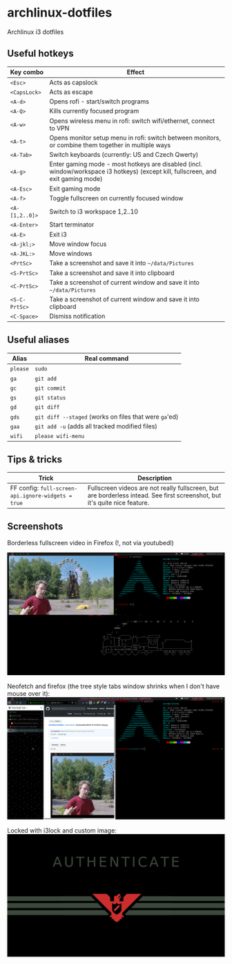 # archlinux-dotfiles
Archlinux i3 dotfiles

## Useful hotkeys

|Key combo|Effect|
|---|---|
|`<Esc>`|Acts as capslock|
|`<CapsLock>`|Acts as escape|
|`<A-d>`|Opens rofi - start/switch programs|
|`<A-Q>`|Kills currently focused program|
|`<A-w>`|Opens wireless menu in rofi: switch wifi/ethernet, connect to VPN|
|`<A-t>`|Opens monitor setup menu in rofi: switch between monitors, or combine them together in multiple ways|
|`<A-Tab>`|Switch keyboards (currently: US and Czech Qwerty)|
|`<A-g>`|Enter gaming mode - most hotkeys are disabled (incl. window/workspace i3 hotkeys) (except kill, fullscreen, and exit gaming mode)|
|`<A-Esc>`|Exit gaming mode|
|`<A-f>`|Toggle fullscreen on currently focused window|
|`<A-[1,2..0]>`|Switch to i3 workspace 1,2..10|
|`<A-Enter>`|Start terminator|
|`<A-E>`|Exit i3|
|`<A-jkl;>`|Move window focus|
|`<A-JKL:>`|Move windows|
|`<PrtSc>`|Take a screenshot and save it into `~/data/Pictures`|
|`<S-PrtSc>`|Take a screenshot and save it into clipboard|
|`<C-PrtSc>`|Take a screenshot of current window and save it into `~/data/Pictures`|
|`<S-C-PrtSc>`|Take a screenshot of current window and save it into clipboard|
|`<C-Space>`|Dismiss notification|

## Useful aliases
|Alias|Real command|
|---|---|
|`please`|`sudo`|
|`ga`|`git add`|
|`gc`|`git commit`|
|`gs`|`git status`|
|`gd`|`git diff`|
|`gds`|`git diff --staged` (works on files that were `ga`'ed)|
|`gaa`|`git add -u` (adds all tracked modified files)|
|`wifi`|`please wifi-menu`|

## Tips & tricks
|Trick|Description|
|---|---|
| FF config: `full-screen-api.ignore-widgets = true` | Fullscreen videos are not really fullscreen, but are borderless intead. See first screenshot, but it's quite nice feature. |

## Screenshots

Borderless fullscreen video in Firefox (!, not via youtubedl)

![Borderless fullscreen video in Firefox](https://raw.githubusercontent.com/SoptikHa2/archlinux-dotfiles/master/screenshots/firefox-video-fullscreen-in-window.png)

Neofetch and firefox (the tree style tabs window shrinks when I don't have mouse over it):
![Screenshot Archlinux Rice i3 - Neofetch](https://raw.githubusercontent.com/SoptikHa2/archlinux-dotfiles/master/screenshots/firefox-neofetch.png)

Locked with i3lock and custom image:
![Screenshot Archlinux Rice i3 - locked](https://raw.githubusercontent.com/SoptikHa2/archlinux-dotfiles/master/lockscreen.png)
